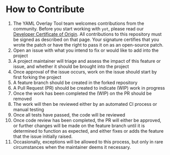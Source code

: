 # How to Contribute
1. The YAML Overlay Tool team welcomes contributions from the community.  Before you start working with `yot`, please read our [Developer Certificate of Origin](https://cla.vmware.com/dco).  All contributions to this repository must be signed as described on that page.  Your signature certifies that you wrote the patch or have the right to pass it on as an open-source patch.
1. Open an issue with what you intend to fix or would like to add into the project
1. A project maintainer will triage and assess the impact of this feature or issue, and whether it should be brought into the project
1. Once approval of the issue occurs, work on the issue should start by first forking the project
1. A feature branch should be created in the forked repository
1. A Pull Request (PR) should be created to indicate (WIP) work in progress
1. Once the work has been completed the (WIP) on the PR should be removed
1. The work will then be reviewed either by an automated CI process or manual testing
1. Once all tests have passed, the code will be reviewed
1. Once code review has been completed, the PR will either be approved, or further changes will be made on the feature branch until it is determined to function as expected, and either fixes or adds the feature that the issue initially raised.
1. Occasionally, exceptions will be allowed to this process, but only in rare circumstances when the maintainer deems it necessary.
